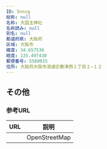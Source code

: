 ```yaml
---
ID: 5nncg
総称: null
名称: 大国主神社
名称読み: null
別名: null
都道府県: 大阪府
区域: 大阪市
緯度: 34.657536
経度: 135.497438
郵便番号: 5560015
住所: 大阪府大阪市浪速区敷津西１丁目２−１２
---
```


## その他

### 参考URL

| URL | 説明          |
| --- | ------------- |
|     | OpenStreetMap |

